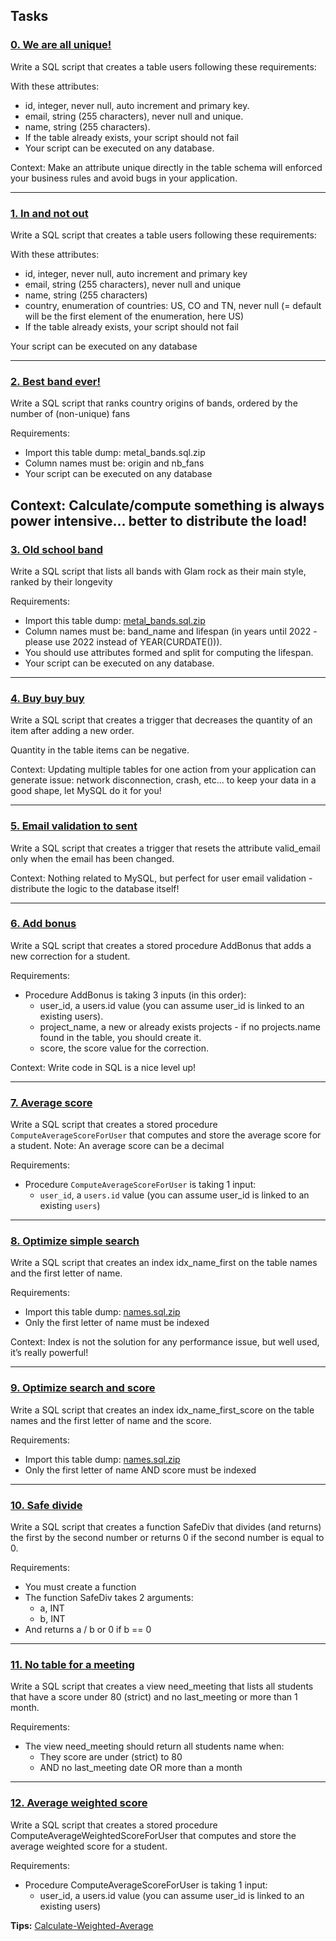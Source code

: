 ## Tasks
### [0. We are all unique!](https://github.com/ehabsmh/alx-backend-storage/0x00-MySQL_Advanced/0-uniq_users.sql)
Write a SQL script that creates a table users following these requirements:

With these attributes:
- id, integer, never null, auto increment and primary key.
- email, string (255 characters), never null and unique.
- name, string (255 characters).
- If the table already exists, your script should not fail
- Your script can be executed on any database.

Context: Make an attribute unique directly in the table schema will enforced your business rules and avoid bugs in your application.

---

### [1. In and not out](https://github.com/ehabsmh/alx-backend-storage/0x00-MySQL_Advanced/1-country_users.sql)
Write a SQL script that creates a table users following these requirements:

With these attributes:
- id, integer, never null, auto increment and primary key
- email, string (255 characters), never null and unique
- name, string (255 characters)
- country, enumeration of countries: US, CO and TN, never null (= default will be the first element of the enumeration, here US)
- If the table already exists, your script should not fail

Your script can be executed on any database

---

### [2. Best band ever!](https://github.com/ehabsmh/alx-backend-storage/0x00-MySQL_Advanced/2-fans.sql)
Write a SQL script that ranks country origins of bands, ordered by the number of (non-unique) fans

Requirements:

- Import this table dump: metal_bands.sql.zip
- Column names must be: origin and nb_fans
- Your script can be executed on any database

Context: Calculate/compute something is always power intensive… better to distribute the load!
---
### [3. Old school band](https://github.com/ehabsmh/alx-backend-storage/0x00-MySQL_Advanced/3-glam_rock.sql)

Write a SQL script that lists all bands with Glam rock as their main style, ranked by their longevity

Requirements:

- Import this table dump: [metal_bands.sql.zip](https://intranet.alxswe.com/rltoken/uPn947gnZLaa0FJrrAFTGQ)
- Column names must be: band_name and lifespan (in years until 2022 - please use 2022 instead of YEAR(CURDATE())).
- You should use attributes formed and split for computing the lifespan.
- Your script can be executed on any database.

---

### [4. Buy buy buy](https://github.com/ehabsmh/alx-backend-storage/0x00-MySQL_Advanced/4-store.sql)
Write a SQL script that creates a trigger that decreases the quantity of an item after adding a new order.

Quantity in the table items can be negative.

Context: Updating multiple tables for one action from your application can generate issue: network disconnection, crash, etc… to keep your data in a good shape, let MySQL do it for you!

---

### [5. Email validation to sent](https://github.com/ehabsmh/alx-backend-storage/0x00-MySQL_Advanced/5-valid_email.sql)
Write a SQL script that creates a trigger that resets the attribute valid_email only when the email has been changed.

Context: Nothing related to MySQL, but perfect for user email validation - distribute the logic to the database itself!

---

### [6. Add bonus](https://github.com/ehabsmh/alx-backend-storage/0x00-MySQL_Advanced/6-bonus.sql)
Write a SQL script that creates a stored procedure AddBonus that adds a new correction for a student.

Requirements:

- Procedure AddBonus is taking 3 inputs (in this order):
    - user_id, a users.id value (you can assume user_id is linked to an existing users).
    - project_name, a new or already exists projects - if no projects.name found in the table, you should create it.
    - score, the score value for the correction.

Context: Write code in SQL is a nice level up!

---

### [7. Average score](https://github.com/ehabsmh/alx-backend-storage/0x00-MySQL_Advanced/7-average_score.sql)

Write a SQL script that creates a stored procedure `ComputeAverageScoreForUser` that computes and store the average score for a student. Note: An average score can be a decimal

Requirements:

- Procedure `ComputeAverageScoreForUser` is taking 1 input:
    - `user_id`, a `users.id` value (you can assume user_id is linked to an existing `users`)

---

### [8. Optimize simple search](https://github.com/ehabsmh/alx-backend-storage/0x00-MySQL_Advanced/8-index_my_names.sql)

Write a SQL script that creates an index idx_name_first on the table names and the first letter of name.

Requirements:

- Import this table dump: [names.sql.zip](https://intranet.alxswe.com/rltoken/BluyCCIIfw0NqcjqUiUdEw)
- Only the first letter of name must be indexed

Context: Index is not the solution for any performance issue, but well used, it’s really powerful!

---

### [9. Optimize search and score](https://github.com/ehabsmh/alx-backend-storage/0x00-MySQL_Advanced/9-index_name_score.sql)
Write a SQL script that creates an index idx_name_first_score on the table names and the first letter of name and the score.

Requirements:

- Import this table dump: [names.sql.zip](https://intranet.alxswe.com/rltoken/BluyCCIIfw0NqcjqUiUdEw)
- Only the first letter of name AND score must be indexed

---

### [10. Safe divide](https://github.com/ehabsmh/alx-backend-storage/0x00-MySQL_Advanced/10-div.sql)
Write a SQL script that creates a function SafeDiv that divides (and returns) the first by the second number or returns 0 if the second number is equal to 0.

Requirements:

- You must create a function
- The function SafeDiv takes 2 arguments:
    - a, INT
    - b, INT
- And returns a / b or 0 if b == 0

---

### [11. No table for a meeting](https://github.com/ehabsmh/alx-backend-storage/0x00-MySQL_Advanced/11-need_meeting.sql)

Write a SQL script that creates a view need_meeting that lists all students that have a score under 80 (strict) and no last_meeting or more than 1 month.

Requirements:

- The view need_meeting should return all students name when:
    - They score are under (strict) to 80
    - AND no last_meeting date OR more than a month

---

### [12. Average weighted score](https://github.com/ehabsmh/alx-backend-storage/0x00-MySQL_Advanced/100-average_weighted_score.sql)

Write a SQL script that creates a stored procedure ComputeAverageWeightedScoreForUser that computes and store the average weighted score for a student.

Requirements:

- Procedure ComputeAverageScoreForUser is taking 1 input:
    - user_id, a users.id value (you can assume user_id is linked to an existing users)

**Tips:**
[Calculate-Weighted-Average](https://intranet.alxswe.com/rltoken/QHx92mlF43zF6GTEil-Cyw)
